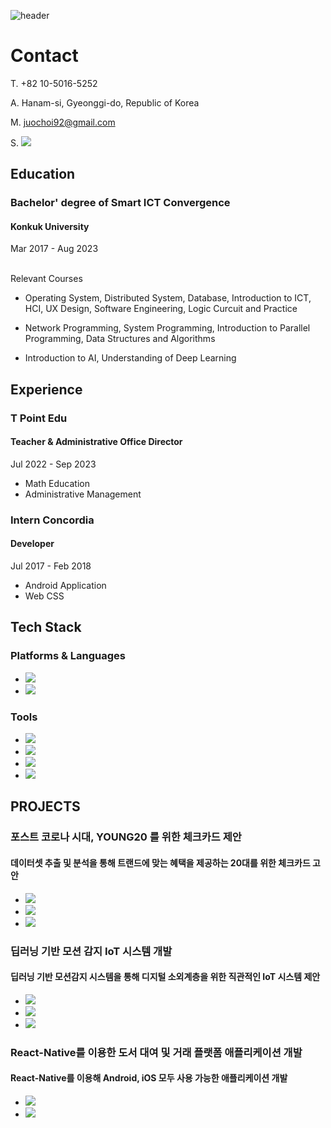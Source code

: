 ![header](https://capsule-render.vercel.app/api?type=waving&color=auto&height=200&section=header&text=Juo%20Github&render&fontSize=85)

# Contact
<!-- 이름 : 최주오 -->

T. +82 10-5016-5252

A. Hanam-si, Gyeonggi-do, Republic of Korea

M. juochoi92@gmail.com

S. <a href="https://instagram.com/giveme_kro.l?igshid=M2RkZGJiMzhjOQ%3D%3D&utm_source=qr"><img src="https://img.shields.io/badge/Instagram-E4405F?style=flat&logo=instagram&logoColor=white"/></a>

## Education

### Bachelor' degree of Smart ICT Convergence

#### Konkuk University

Mar 2017 - Aug 2023

<br>
Relevant Courses

- Operating System, Distributed System, Database, Introduction to ICT, HCI, UX Design, Software Engineering,  Logic Curcuit and Practice

- Network Programming, System Programming, Introduction to Parallel Programming, Data Structures and Algorithms

- Introduction to AI, Understanding of Deep Learning

## Experience

### T Point Edu 

#### Teacher & Administrative Office Director

Jul 2022 - Sep 2023

- Math Education
- Administrative Management

### Intern Concordia

#### Developer

Jul 2017 - Feb 2018

- Android Application
- Web CSS

## Tech Stack

### Platforms & Languages

- 	<img src="https://img.shields.io/badge/Java-007396?style=flat-square&logo=java&logoColor=white"/>

- <img src="https://img.shields.io/badge/Python-3776AB?style=flat-square&logo=python&logoColor=white"/>


### Tools
- <img src="https://img.shields.io/badge/IntelliJ IDEA-000000?style=flat-square&logo=intellijidea&logoColor=white"/>

- <img src="https://img.shields.io/badge/Visual Studio Code-007ACC?style=flat-square&logo=visualstudiocode&logoColor=white"/>

- <img src="https://img.shields.io/badge/GitHub-181717?style=flat-square&logo=github&logoColor=white"/>

- <img src="https://img.shields.io/badge/Microsoft Office-D83B01?style=flat-square&logo=microsoftoffice&logoColor=white"/>


## PROJECTS

### 포스트 코로나 시대, YOUNG20 를 위한 체크카드 제안

#### 데이터셋 추출 및 분석을 통해 트랜드에 맞는 혜택을 제공하는 20대를 위한 체크카드 고안


- <img src="https://img.shields.io/badge/Python-3776AB?style=flat-square&logo=python&logoColor=white"/>
- <img src="https://img.shields.io/badge/pandas-150458?style=flat&logo=pandas&logoColor=white"/>
- <img src="https://img.shields.io/badge/Numpy-013243?style=flat&logo=numpy&logoColor=white"/>

### 딥러닝 기반 모션 감지 IoT 시스템 개발

#### 딥러닝 기반 모션감지 시스템을 통해 디지털 소외계층을 위한 직관적인 IoT 시스템 제안

- <img src="https://img.shields.io/badge/Python-3776AB?style=flat-square&logo=python&logoColor=white"/>
- <img src="https://img.shields.io/badge/TensorFlow-FF6F00?style=flat-square&logo=tensorflow&logoColor=white"/>
- <img src="https://img.shields.io/badge/OpenCV-5C3EE8?style=flat-square&logo=opencv&logoColor=white"/>

### React-Native를 이용한 도서 대여 및 거래 플랫폼 애플리케이션 개발

#### React-Native를 이용해 Android, iOS 모두 사용 가능한 애플리케이션 개발

- <img src="https://img.shields.io/badge/React-61DAFB?style=flat-square&logo=react&logoColor=white"/>
- <img src="https://img.shields.io/badge/FireBase-FFCA28?style=flat-square&logo=firebase&logoColor=white"/>

## 
<!--
**JUO-CHOI/JUO-CHOI** is a ✨ _special_ ✨ repository because its `README.md` (this file) appears on your GitHub profile.

Here are some ideas to get you started:

- 🔭 I’m currently working on ...
- 🌱 I’m currently learning ...
- 👯 I’m looking to collaborate on ...
- 🤔 I’m looking for help with ...
- 💬 Ask me about ...
- 📫 How to reach me: ...
- 😄 Pronouns: ...
- ⚡ Fun fact: ...
-->

